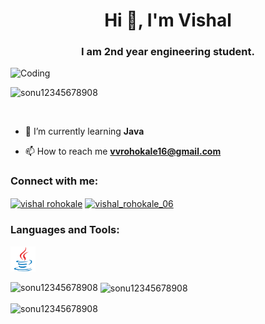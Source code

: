 <h1 align="center">Hi 👋, I'm Vishal</h1>
<h3 align="center">I am 2nd year engineering student.</h3>
<img align=img align="right" alt="Coding" width="400" src="https://th.bing.com/th/id/OIP.SbuZhJ5wGV-P2SBT1B-69AAAAA?rs=1&pid=ImgDetMain">

<p align="left"> <img src="https://komarev.com/ghpvc/?username=sonu12345678908&label=Profile%20views&color=0e75b6&style=flat" alt="sonu12345678908" /> </p>

<p align="left"> <a href="https://twitter.com/" target="blank"><img src="https://img.shields.io/twitter/follow/?logo=twitter&style=for-the-badge" alt="" /></a> </p>

- 🌱 I’m currently learning **Java**

- 📫 How to reach me **vvrohokale16@gmail.com**

<h3 align="left">Connect with me:</h3>
<p align="left">
<a href="https://linkedin.com/in/vishal rohokale" target="blank"><img align="center" src="https://raw.githubusercontent.com/rahuldkjain/github-profile-readme-generator/master/src/images/icons/Social/linked-in-alt.svg" alt="vishal rohokale" height="30" width="40" /></a>
<a href="https://instagram.com/vishal_rohokale_06" target="blank"><img align="center" src="https://raw.githubusercontent.com/rahuldkjain/github-profile-readme-generator/master/src/images/icons/Social/instagram.svg" alt="vishal_rohokale_06" height="30" width="40" /></a>
</p>

<h3 align="left">Languages and Tools:</h3>
<p align="left"> <a href="https://www.java.com" target="_blank" rel="noreferrer"> <img src="https://raw.githubusercontent.com/devicons/devicon/master/icons/java/java-original.svg" alt="java" width="40" height="40"/> </a> </p>

<p><img align="left" src="https://github-readme-stats.vercel.app/api/top-langs?username=sonu12345678908&show_icons=true&locale=en&layout=compact" alt="sonu12345678908" /></p>

<p>&nbsp;<img align="center" src="https://github-readme-stats.vercel.app/api?username=sonu12345678908&show_icons=true&locale=en" alt="sonu12345678908" /></p>

<p><img align="center" src="https://github-readme-streak-stats.herokuapp.com/?user=sonu12345678908&" alt="sonu12345678908" /></p>
